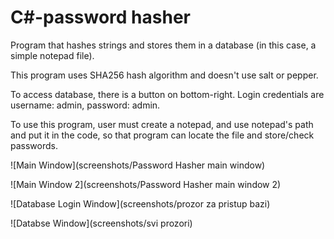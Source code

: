 # C#-password hasher
Program that hashes strings and stores them in a database (in this case, a simple notepad file).

This program uses SHA256 hash algorithm and doesn't use salt or pepper.

To access database, there is a button on bottom-right. Login credentials are username: admin, password: admin.

To use this program, user must create a notepad, and use notepad's path and put it in the code, so that program can locate the file
and store/check passwords.


![Main Window](screenshots/Password Hasher main window)


![Main Window 2](screenshots/Password Hasher main window 2)


![Database Login Window](screenshots/prozor za pristup bazi)


![Databse Window](screenshots/svi prozori)

